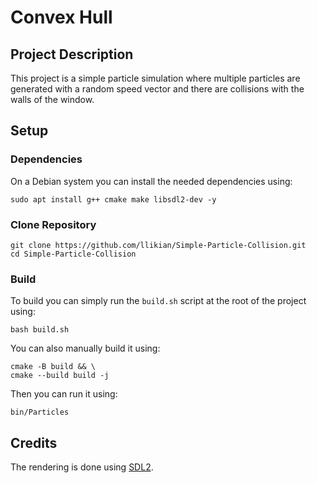 # Convex Hull
## Project Description
This project is a simple particle simulation where multiple particles are generated with a random speed vector and there are collisions with
the walls of the window.

## Setup
### Dependencies
On a Debian system you can install the needed dependencies using:
```shell
sudo apt install g++ cmake make libsdl2-dev -y
```

### Clone Repository
```shell
git clone https://github.com/llikian/Simple-Particle-Collision.git
cd Simple-Particle-Collision
```

### Build
To build you can simply run the `build.sh` script at the root of the project using:
```shell
bash build.sh
```

You can also manually build it using:
```shell
cmake -B build && \
cmake --build build -j
```

Then you can run it using:
```shell
bin/Particles
```

## Credits
The rendering is done using [SDL2](https://www.libsdl.org/).